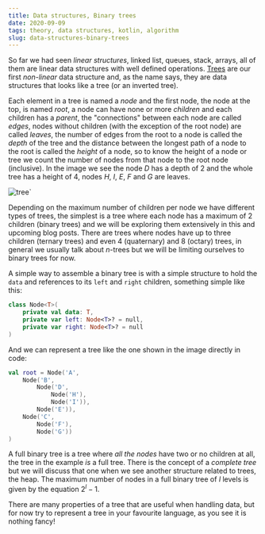 ```yaml
---
title: Data structures, Binary trees
date: 2020-09-09
tags: theory, data structures, kotlin, algorithm
slug: data-structures-binary-trees
---
```


So far we had seen _linear structures_, linked list, queues, stack, arrays, all of them are linear data structures with well defined operations. [Trees](https://en.wikipedia.org/wiki/Binary_tree) are our first _non-linear_ data structure and, as the name says, they are data structures that looks like a tree (or an inverted tree).

Each element in a tree is named a _node_ and the first node, the node at the top, is named _root_, a node can have none or more _children_ and each children has a _parent_, the "connections" between each node are called _edges_, nodes without children (with the exception of the root node) are called _leaves_, the number of edges from the root to a node is called the _depth_ of the tree and the distance between the longest path of a node to the root is called the _height_ of a node, so to know the height of a node or tree we count the number of nodes from that node to the root node (inclusive). In the image we see the node $D$ has a depth of 2 and the whole tree has a height of 4, nodes $H$, $I$, $E$, $F$ and $G$ are leaves.

![tree]({attach}/images/tree-1.png 'Simple binary tree')`

Depending on the maximum number of children per node we have different types of trees, the simplest is a tree where each node has a maximum of 2 children (binary trees) and we will be exploring them extensively in this and upcoming blog posts. There are trees where nodes have up to three children (ternary trees) and even 4 (quaternary) and 8 (octary) trees, in general we usually talk about $n$-trees but we will be limiting ourselves to binary trees for now.

A simple way to assemble a binary tree is with a simple structure to hold the `data` and references to its `left` and `right` children, something simple like this:

```kotlin
class Node<T>(
    private val data: T,
    private var left: Node<T>? = null,
    private var right: Node<T>? = null
)
```

And we can represent a tree like the one shown in the image directly in code:

```kotlin
val root = Node('A',
    Node('B',
        Node('D',
            Node('H'),
            Node('I')),
        Node('E')),
    Node('C',
        Node('F'),
        Node('G'))
)
```

A full binary tree is a tree where _all the nodes_ have two or no children at all, the tree in the example _is_ a full tree. There is the concept of a _complete tree_ but we will discuss that one when we see another structure related to trees, the heap. The maximum number of nodes in a full binary tree of $l$ levels is given by the equation $2^l -1$.

There are many properties of a tree that are useful when handling data, but for now try to represent a tree in your favourite language, as you see it is nothing fancy!
